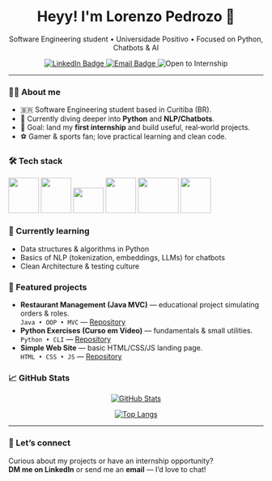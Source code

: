 <!-- Title -->
<h1 align="center">Heyy! I'm Lorenzo Pedrozo 👋</h1>
<p align="center">
  Software Engineering student • Universidade Positivo • Focused on Python, Chatbots & AI
</p>

<!-- Social / Contact -->
<p align="center">
  <a href="https://www.linkedin.com/in/lorenzo-pedrozo-37b3192a9">
    <img src="https://img.shields.io/badge/LinkedIn-0077B5?logo=linkedin&logoColor=white" alt="LinkedIn Badge">
  </a>
  <a href="mailto:lorenzopedrozo1106@gmail.com">
    <img src="https://img.shields.io/badge/lorenzopedrozo1106@gmail.com-red?logo=gmail&logoColor=white" alt="Email Badge">
  </a>
  <img src="https://img.shields.io/badge/Open%20to-Internship-36b37e" alt="Open to Internship">
</p>

---

### 👨‍💻 About me
- 🇧🇷 Software Engineering student based in Curitiba (BR).
- 🔭 Currently diving deeper into **Python** and **NLP/Chatbots**.
- 🎯 Goal: land my **first internship** and build useful, real‑world projects.
- ⚽ Gamer & sports fan; love practical learning and clean code.

### 🛠️ Tech stack
<p>
  <img height="70" width="60" src="https://cdn.jsdelivr.net/gh/devicons/devicon@latest/icons/html5/html5-plain-wordmark.svg">
  <img height="70" width="60" src="https://cdn.jsdelivr.net/gh/devicons/devicon@latest/icons/css3/css3-plain-wordmark.svg">
  <img height="50" width="60" src="https://cdn.jsdelivr.net/gh/devicons/devicon@latest/icons/javascript/javascript-plain.svg">
  <img height="70" width="60" src="https://cdn.jsdelivr.net/gh/devicons/devicon@latest/icons/python/python-original.svg">
  <img height="70" width="80" src="https://cdn.jsdelivr.net/gh/devicons/devicon@latest/icons/java/java-original-wordmark.svg">
  <img height="70" width="60" src="https://cdn.jsdelivr.net/gh/devicons/devicon@latest/icons/csharp/csharp-original.svg">     
</p>

### 🧩 Currently learning
- Data structures & algorithms in Python
- Basics of NLP (tokenization, embeddings, LLMs) for chatbots
- Clean Architecture & testing culture

### 🚀 Featured projects
- **Restaurant Management (Java MVC)** — educational project simulating orders & roles.  
  `Java • OOP • MVC` — [Repository](https://github.com/acairesm/Burger_Brothers_Brasil-)
- **Python Exercises (Curso em Vídeo)** — fundamentals & small utilities.  
  `Python • CLI` — [Repository](https://github.com/LoPedrozo/Python-Training)
- **Simple Web Site** — basic HTML/CSS/JS landing page.  
  `HTML • CSS • JS` — [Repository](https://github.com/LoPedrozo/My-First-Dev-Web-Project)

### 📈 GitHub Stats
<p align="center">
  <a href="https://github.com/LoPedrozo">
    <img src="https://github-readme-stats.vercel.app/api?username=LoPedrozo&rank_icon=github&theme=dracula&show_icons=true" alt="GitHub Stats">
  </a>
</p>
<p align="center">
  <a href="https://github.com/LoPedrozo">
    <img src="https://github-readme-stats.vercel.app/api/top-langs/?username=LoPedrozo&layout=compact&theme=dracula" alt="Top Langs">
  </a>
</p>

---

### 🤝 Let’s connect
Curious about my projects or have an internship opportunity?  
**DM me on LinkedIn** or send me an **email** — I’d love to chat!

